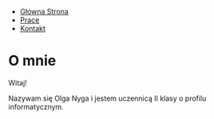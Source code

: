 <!doctype html>
<html lang="pl">
    <head>
        <title>Strona główna</title>
		<meta charset="utf-8"/>
        <meta name="keywords" content="Olga, Nyga"/>
  <meta name="description" content="Portfolio"/>
  <meta name="author" content="Olga Nyga"/>
  <meta name="viewport" content="width=device-width"/>
        <link rel="icon" href="images/favicon.png"/>
        <style>
            body {
                background-image:  url(images/backgroung.jpg)
                    }
        </style>
    </head>
    <body>
        <div id='cssmenu'>
            <ul>
                <li class="active"><a href="index.html"><span>Główna Strona</span></a></li>
                <li><a href="html/prace.html"><span>Prace</span></a></li>
                <li><a href="html/kontakt.html"><span>Kontakt</span></a></li>
            </ul>
        </div>
        <h1>O mnie</h1>
        <p class="about">Witaj!</p>
        <p class="about">Nazywam się Olga Nyga i jestem uczennicą II klasy o profilu informatycznym.</p> 
    </body>
</html>
